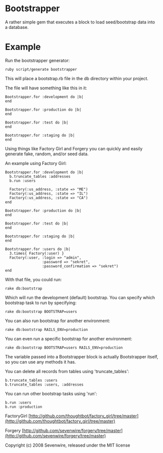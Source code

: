 Bootstrapper
============

  A rather simple gem that executes a block to load seed/bootstrap data
  into a database.


Example
=======

  Run the bootstrapper generator:

    ruby script/generate bootstrapper

  This will place a bootstrap.rb file in the db directory within your project.

  The file will have something like this in it:

    Bootstrapper.for :development do |b|
    end

    Bootstrapper.for :production do |b|
    end

    Bootstrapper.for :test do |b|
    end

    Bootstrapper.for :staging do |b|
    end

  Using things like Factory Girl and Forgery you can quickly and easily
  generate fake, random, and/or seed data.

  An example using Factory Girl:

    Bootstrapper.for :development do |b|
      b.truncate_tables :addresses
      b.run :users

      Factory(:us_address, :state => "ME")
      Factory(:us_address, :state => "IL")
      Factory(:us_address, :state => "CA")
    end

    Bootstrapper.for :production do |b|
    end

    Bootstrapper.for :test do |b|
    end

    Bootstrapper.for :staging do |b|
    end

    Bootstrapper.for :users do |b|
      3.times{ Factory(:user) }
      Factory(:user, :login => "admin",
                     :password => "sekret",
                     :password_confirmation => "sekret")
    end

  With that file, you could run:

    rake db:bootstrap

  Which will run the development (default) bootstrap.  You can specify which
  bootstrap task to run by specifying:

    rake db:bootstrap BOOTSTRAP=users

  You can also run bootstrap for another environment:

    rake db:bootstrap RAILS_ENV=production

  You can even run a specific bootstrap for another environment:

    rake db:bootstrap BOOTSTRAP=users RAILS_ENV=production

  The variable passed into a Bootstrapper block is actually Bootstrapper
  itself, so you can use any methods it has.

  You can delete all records from tables using 'truncate_tables':

    b.truncate_tables :users
    b.truncate_tables :users, :addresses

  You can run other bootstrap tasks using 'run':

    b.run :users
    b.run :production

FactoryGirl [http://github.com/thoughtbot/factory_girl/tree/master](http://github.com/thoughtbot/factory_girl/tree/master)

Forgery [http://github.com/sevenwire/forgery/tree/master](http://github.com/sevenwire/forgery/tree/master)

Copyright (c) 2008 Sevenwire, released under the MIT license
